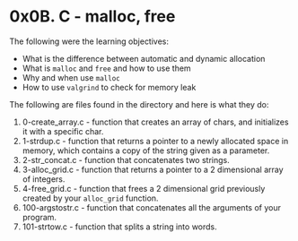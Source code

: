 # 0x0B. C - malloc, free
The following were the learning objectives:
-   What is the difference between automatic and dynamic allocation
-   What is  `malloc`  and  `free`  and how to use them
-   Why and when use  `malloc`
-   How to use  `valgrind`  to check for memory leak

The following are files found in the directory and  here is what they do:
1.  0-create_array.c - function that creates an array of chars, and initializes it with a specific char.
2. 1-strdup.c - function that returns a pointer to a newly allocated space in memory, which contains a copy of the string given as a parameter.
3. 2-str_concat.c - function that concatenates two strings.
4. 3-alloc_grid.c - function that returns a pointer to a 2 dimensional array of integers.
5. 4-free_grid.c - function that frees a 2 dimensional grid previously created by your `alloc_grid` function.
6. 100-argstostr.c - function that concatenates all the arguments of your program.
7. 101-strtow.c - function that splits a string into words.